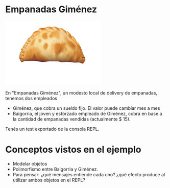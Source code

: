 
# Empanadas Giménez

<img src="img/empanadasGimenez.png" height="200" width="300">

En "Empanadas Giménez", un modesto local de delivery de empanadas, tenemos dos empleados

* Giménez, que cobra un sueldo fijo. El valor puede cambiar mes a mes
* Baigorria, el joven y esforzado empleado de Giménez, cobra en base a la cantidad de empanadas vendidas (actualmente $ 15).

Tenés un test exportado de la consola REPL.

# Conceptos vistos en el ejemplo

* Modelar objetos
* Polimorfismo entre Baigorria y Giménez. 
 * Para pensar: ¿qué mensajes entiende cada uno? ¿qué efecto produce al utilizar ambos objetos en el REPL?


